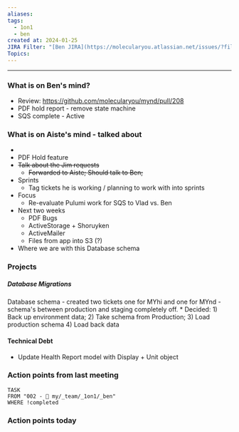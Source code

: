 ```yaml
---
aliases: 
tags:
  - 1on1
  - ben
created at: 2024-01-25
JIRA Filter: "[Ben JIRA](https://molecularyou.atlassian.net/issues/?filter=10015)"
Topics:
---
```

----
### What is on Ben's mind?

* Review: https://github.com/molecularyou/mynd/pull/208
* PDF hold report - remove state machine
* SQS complete - Active 

### What is on Aiste's mind - talked about



- 
- PDF Hold feature
- ~~Talk about the Jim requests~~
	- ~~Forwarded to Aiste; Should talk to Ben;~~
- Sprints
	- Tag tickets he is working / planning to work with into sprints
- Focus
	- Re-evaluate Pulumi work for SQS to Vlad vs. Ben
- Next two weeks
	- PDF Bugs
	- ActiveStorage + Shoruyken
	- ActiveMailer
	- Files from app into S3 (?)
- Where we are with this Database schema
### Projects
##### Database Migrations
Database schema - created two tickets one for MYhi and one for MYnd - schema's between production and staging completely off.
	* Decided: 1) Back up environment data; 2) Take schema from Production; 3) Load production schema 4) Load back data
#### Technical Debt
* Update Health Report model with Display + Unit object 

### Action points from last meeting
```dataview
TASK 
FROM "002 - 📍 my/_team/_1on1/_ben"
WHERE !completed
```

### Action points today
